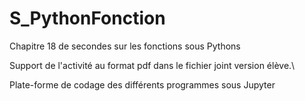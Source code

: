 # S_PythonFonction
Chapitre 18 de secondes sur les fonctions sous Pythons 

Support de l'activité au format pdf dans le fichier joint version élève.\\

Plate-forme de codage des différents programmes sous Jupyter
